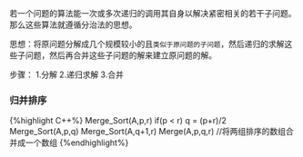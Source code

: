 若一个问题的算法能一次或多次递归的调用其自身以解决紧密相关的若干子问题。那么这些算法就遵循分治法的思想。

思想：将原问题分解成几个规模较小的且`类似于原问题的子问题`，然后递归的求解这些子问题，然后再合并这些子问题的解来建立原问题的解。

步骤：	1.分解		2.递归求解	3.合并

### 归并排序

{%highlight C++%}
Merge_Sort(A,p,r)
   if(p < r)
	q = (p+r)/2
	Merge_Sort(A,p,q)
	Merge_Sort(A,q+1,r)
	Merge(A,p,q,r)                          //将两组排序的数组合并成一个数组
{%endhighlight%}
